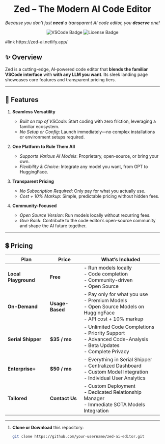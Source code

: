 <h1 align="center">Zed – The Modern AI Code Editor</h1>
<p align="center">
  <em>Because you don’t just <strong>need</strong> a transparent AI code editor, you <strong>deserve</strong> one!</em>
</p>

<p align="center">
  <img src="https://img.shields.io/badge/Built_on-VSCode-blueviolet?style=flat-square" alt="VSCode Badge"/>
  <img src="https://img.shields.io/badge/License-Ask%20Author-green?style=flat-square" alt="License Badge"/>
</p>
#link 
https://zed-ai.netlify.app/


## ✨ Overview
Zed is a cutting-edge, AI‑powered code editor that **blends the familiar VSCode interface** with **with any LLM you want**. Its sleek landing page showcases core features and transparent pricing tiers.

---

## 🚀 Features

1. **Seamless Versatility**  
   - *Built on top of VSCode*: Start coding with zero friction, leveraging a familiar ecosystem.  
   - *No Setup or Config*: Launch immediately—no complex installations or environment setups required.

2. **One Platform to Rule Them All**  
   - *Supports Various AI Models*: Proprietary, open-source, or bring your own.  
   - *Flexibility & Choice*: Integrate any model you want, from GPT to HuggingFace.

3. **Transparent Pricing**  
   - *No Subscription Required*: Only pay for what you actually use.  
   - *Cost + 10% Markup*: Simple, predictable pricing without hidden fees.

4. **Community-Focused**  
   - *Open Source Version*: Run models locally without recurring fees.  
   - *Give Back*: Contribute to the code editor’s open-source community and shape the AI future together.

---

## 💲 Pricing

| **Plan**              | **Price**           | **What’s Included**                                                                                          |
|-----------------------|---------------------|---------------------------------------------------------------------------------------------------------------|
| **Local Playground**  | **Free**           | - Run models locally<br/> - Code completion<br/> - Community-driven<br/> - Open Source                       |
| **On-Demand**         | **Usage-Based**    | - Pay only for what you use<br/> - Premium Models<br/> - Open Source Models on HuggingFace<br/> - API cost + 10% markup |
| **Serial Shipper**    | **$35 / mo**       | - Unlimited Code Completions<br/> - Priority Support<br/> - Advanced Code-Analysis<br/> - Beta Updates<br/> - Complete Privacy |
| **Enterprise+**       | **$50 / mo**       | - Everything in Serial Shipper<br/> - Centralized Dashboard<br/> - Custom Model Integration<br/> - Individual User Analytics |
| **Tailored**          | **Contact Us**      | - Custom Deployment<br/> - Dedicated Relationship Manager<br/> - Immediate SOTA Models Integration           |

---


1. **Clone or Download** this repository:
   ```bash
   git clone https://github.com/your-username/zed-ai-editor.git
